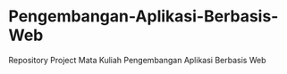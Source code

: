 # Pengembangan-Aplikasi-Berbasis-Web
Repository Project Mata Kuliah Pengembangan Aplikasi Berbasis Web
